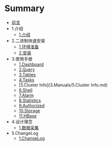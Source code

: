 # Summary

* [前言](README.md)
* 1.介绍
   * [1.介绍](1.Overview/1.Overview.md)
* 2.二进制快速安装
   * [1.环境准备](2.Install/1.Env.md)
   * [2.安装](2.Install/2.Installing.md)
* 3.使用手册
   * [1.Dashboard](3.Manuals/1.Dashboard.md)
   * [2.Query](3.Manuals/2.Query.md)
   * [3.Tables](3.Manuals/3.Tables.md)
   * [4.Tasks](3.Manuals/4.Tasks.md)
   * [5.Cluster Info](3.Manuals/5.Cluster Info.md)
   * [6.Shell](3.Manuals/6.Shell.md)
   * [7.Alarm](3.Manuals/7.Alarm.md)
   * [8.Statistics](3.Manuals/8.Statistics.md)
   * [9.Authorized](3.Manuals/9.Authorized.md)
   * [10.Storage](3.Manuals/10.Storage.md)
   * [11.HBase](3.Manuals/11.HBase.md)
* 4.设计理念
   * [1.数据采集](4.Designed/1.Collector.md)
* 5.ChangeLog
   * [1.ChangeLog](5.ChangeLog/1.ChangeLog.md)

